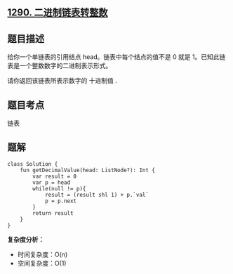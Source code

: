 ## [1290. 二进制链表转整数](https://leetcode.cn/problems/convert-binary-number-in-a-linked-list-to-integer/)

## 题目描述

给你一个单链表的引用结点 head。链表中每个结点的值不是 0 就是 1。已知此链表是一个整数数字的二进制表示形式。

请你返回该链表所表示数字的 十进制值 .

## 题目考点

链表

## 题解
 
```
class Solution {
    fun getDecimalValue(head: ListNode?): Int {
        var result = 0
        var p = head
        while(null != p){
            result = (result shl 1) + p.`val`
            p = p.next
        }
        return result
    }
}
```

**复杂度分析：**

- 时间复杂度：O(n)
- 空间复杂度：O(1) 
